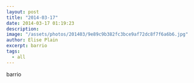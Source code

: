 ```yaml
---
layout: post
title: "2014-03-17"
date: 2014-03-17 01:19:23
description: 
image: "/assets/photos/201403/9e89c9b382fc3bce9af72dc8f7f6a6b6.jpg"
author: Elise Plain
excerpt: barrio
tags: 
  - all
---
```


barrio
<p></p>
